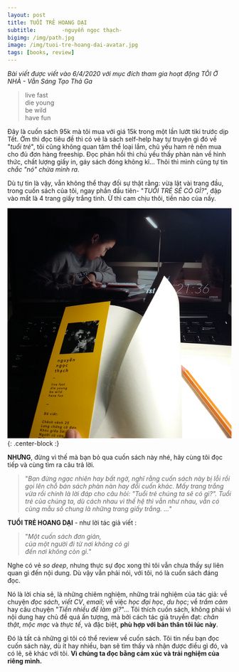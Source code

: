 ```yaml
---
layout: post
title: TUỔI TRẺ HOANG DẠI
subtitle:        -nguyễn ngọc thạch-
bigimg: /img/path.jpg
image: /img/tuoi-tre-hoang-dai-avatar.jpg
tags: [books, review]
---
```

_Bài viết được viết vào 6/4/2020 với mục đích tham gia hoạt động TÔI Ở NHÀ - Vẫn Sáng Tạo Thả Ga_

>    live fast  
>    die young  
>      be wild  
>     have fun  

Đây là cuốn sách 95k mà tôi mua với giá 15k trong một lần lướt tiki trước dịp Tết. Ờm thì đọc tiêu đề thì có vẻ là sách self-help 
hay tự truyện gì đó về "*tuổi trẻ*", tôi cũng không quan tâm thể loại lắm, chủ yếu ham rẻ nên mua cho đủ đơn hàng freeship.
Đọc phản hồi thì chủ yếu thấy phàn nàn về hình thức, chất lượng giấy in, gáy sách đóng không kĩ...
Thôi thì mình cũng tự tin *chắc "nó" chừa mình ra*.

Dù tự tin là vậy, vẫn không thể thay đối sự thật rằng: vừa lật vài trang đầu, trong cuốn sách của tôi, ngay phần đầu tiên- 
"*TUỔI TRẺ SẼ CÓ GÌ?*", đập vào mắt là 4 trang giấy trắng tinh. Ừ thì cam chịu thôi, tiền nào của nấy. 

![Nếu bạn không load được ảnh: Ảnh chụp những trang giấy trắng tinh](/img/tuoi-tre-hoang-dai.jpg "Những trang giấy trắng tinh nè mọi người"){: .center-block :}

**NHƯNG**, đừng vì thế mà bạn bỏ qua cuốn sách này nhé, hãy cùng tôi đọc tiếp và cùng tìm ra câu trả lời.

>"*Bạn đừng ngạc nhiên hay bất ngờ, nghĩ rằng cuốn sách này bị lỗi rồi gọi lên chỗ bán sách phàn nàn hay đổi cuốn khác.
>Mấy trang trắng vừa rồi chính là lời đáp cho câu hỏi: "Tuổi trẻ chúng ta sẽ có gì?".
>Tuổi trẻ của chúng ta, dù cách nhau vì thế hệ thì vẫn như nhau, vẫn có cùng mẫu số chung là những trang giấy trắng.
>...*"

**TUỔI TRẺ HOANG DẠI** - như lời tác giả viết :
>"*Một cuốn sách đơn giản,  
>của một người đi từ nơi không có gì  
>đến nơi không còn gì.*"

Nghe có vẻ *so deep*, nhưng thực sự đọc xong thì tôi vẫn chưa thấy sự liên quan gì đến nội dung. 
Dù vậy vẫn phải nói, với tôi, nó là cuốn sách đáng đọc. 

Nó là lời chia sẻ, là những chiêm nghiệm, những trải nghiệm của tác giả: về chuyện *đọc sách*, *viết CV*, *email*; 
về việc *học đại học*, *du học*; về *trầm cảm* hay câu chuyện "*Tiền nhiều để làm gì?*"... 
Tôi thích cuốn sách, không phải vì nội dung hay chủ đề quá ấn tượng,
mà bởi cách tác giả truyền đạt: *chân thật*, *mộc mạc* và *thực tế*, và đặc biệt, **phù hợp với bản thân tôi lúc này**.

Đó là tất cả những gì tôi có thể review về cuốn sách. Tôi tin nếu bạn đọc cuốn sách này, 
dù ít hay nhiều, bạn sẽ tìm thấy và nhận được điều gì đó, và có lẽ, sẽ khác với tôi. 
**Vì chúng ta đọc bằng cảm xúc và trải nghiệm của riêng mình.**
